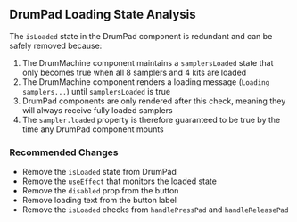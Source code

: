 ## DrumPad Loading State Analysis

The `isLoaded` state in the DrumPad component is redundant and can be safely removed because:

1. The DrumMachine component maintains a `samplersLoaded` state that only becomes true when all 8 samplers and 4 kits are loaded
2. The DrumMachine component renders a loading message (`Loading samplers...`) until `samplersLoaded` is true
3. DrumPad components are only rendered after this check, meaning they will always receive fully loaded samplers
4. The `sampler.loaded` property is therefore guaranteed to be true by the time any DrumPad component mounts

### Recommended Changes
- Remove the `isLoaded` state from DrumPad
- Remove the `useEffect` that monitors the loaded state
- Remove the `disabled` prop from the button
- Remove loading text from the button label
- Remove the `isLoaded` checks from `handlePressPad` and `handleReleasePad`